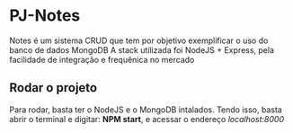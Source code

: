 # PJ-Notes
Notes é um sistema CRUD que tem por objetivo exemplificar o uso do banco de dados MongoDB
A stack utilizada foi NodeJS + Express, pela facilidade de integração e frequênica no mercado

## Rodar o projeto
Para rodar, basta ter o NodeJS e o MongoDB intalados. Tendo isso, basta abrir o terminal e digitar: **NPM start**, e acessar o endereço *localhost:8000*